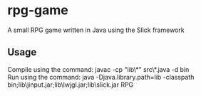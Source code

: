 # rpg-game
A small RPG game written in Java using the Slick framework 

## Usage
Compile using the command: javac -cp "lib\\\*" src\\*\.java -d bin  
Run using the command: java -Djava.library.path=lib -classpath bin;lib\jinput.jar;lib\lwjgl.jar;lib\slick.jar RPG  
